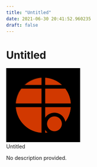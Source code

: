```yaml
---
title: "Untitled"
date: 2021-06-30 20:41:52.960235
draft: false
---
```


# Untitled

![Untitled](./images/80d72f28-da0d-11eb-b058-60f262b60b65.png)<br>Untitled<br>


No description provided.